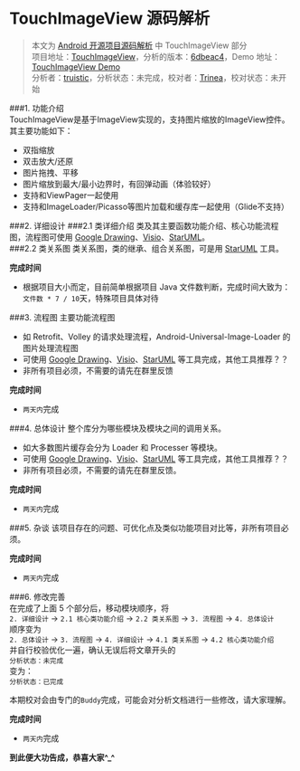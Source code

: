 TouchImageView 源码解析
====================================
> 本文为 [Android 开源项目源码解析](http://a.codekk.com) 中 TouchImageView 部分  
 项目地址：[TouchImageView](https://github.com/MikeOrtiz/TouchImageView)，分析的版本：[6dbeac4](https://github.com/MikeOrtiz/TouchImageView/commit/6dbeac4f11936185ba374c73144ac431c23c9aab "Commit id is 6dbeac4f11936185ba374c73144ac431c23c9aab")，Demo 地址：[TouchImageView Demo](https://github.com/aosp-exchange-group/android-open-project-demo/tree/master/touchimageview-demo)    
 分析者：[truistic](https://github.com/truistic)，分析状态：未完成，校对者：[Trinea](https://github.com/trinea)，校对状态：未开始   


###1. 功能介绍  
TouchImageView是基于ImageView实现的，支持图片缩放的ImageView控件。其主要功能如下：
* 双指缩放
* 双击放大/还原
* 图片拖拽、平移
* 图片缩放到最大/最小边界时，有回弹动画（体验较好）
* 支持和ViewPager一起使用
* 支持和ImageLoader/Picasso等图片加载和缓存库一起使用（Glide不支持）

###2. 详细设计
###2.1 类详细介绍
类及其主要函数功能介绍、核心功能流程图，流程图可使用 [Google Drawing](https://docs.google.com/drawings)、[Visio](http://products.office.com/en-us/visio/flowchart-software)、[StarUML](http://staruml.io/)。  
###2.2 类关系图
类关系图，类的继承、组合关系图，可是用 [StarUML](http://staruml.io/) 工具。  

**完成时间**  
- 根据项目大小而定，目前简单根据项目 Java 文件数判断，完成时间大致为：`文件数 * 7 / 10`天，特殊项目具体对待  

###3. 流程图
主要功能流程图  
- 如 Retrofit、Volley 的请求处理流程，Android-Universal-Image-Loader 的图片处理流程图  
- 可使用 [Google Drawing](https://docs.google.com/drawings)、[Visio](http://products.office.com/en-us/visio/flowchart-software)、[StarUML](http://staruml.io/) 等工具完成，其他工具推荐？？  
- 非所有项目必须，不需要的请先在群里反馈  

**完成时间**  
- `两天内`完成  

###4. 总体设计
整个库分为哪些模块及模块之间的调用关系。  
- 如大多数图片缓存会分为 Loader 和 Processer 等模块。  
- 可使用 [Google Drawing](https://docs.google.com/drawings)、[Visio](http://products.office.com/en-us/visio/flowchart-software)、[StarUML](http://staruml.io/) 等工具完成，其他工具推荐？？  
- 非所有项目必须，不需要的请先在群里反馈。  

**完成时间**  
- `两天内`完成  

###5. 杂谈
该项目存在的问题、可优化点及类似功能项目对比等，非所有项目必须。  

**完成时间**  
- `两天内`完成  

###6. 修改完善  
在完成了上面 5 个部分后，移动模块顺序，将  
`2. 详细设计` -> `2.1 核心类功能介绍` -> `2.2 类关系图` -> `3. 流程图` -> `4. 总体设计`  
顺序变为  
`2. 总体设计` -> `3. 流程图` -> `4. 详细设计` -> `4.1 类关系图` -> `4.2 核心类功能介绍`  
并自行校验优化一遍，确认无误后将文章开头的  
`分析状态：未完成`  
变为：  
`分析状态：已完成`  

本期校对会由专门的`Buddy`完成，可能会对分析文档进行一些修改，请大家理解。  

**完成时间**  
- `两天内`完成  

**到此便大功告成，恭喜大家^_^**  
